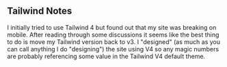 ## Tailwind Notes

I initially tried to use Tailwind 4 but found out that my site was breaking on mobile. After reading through some discussions it seems like the best thing to do is move my Tailwind version back to v3. I "designed" (as much as you can call anything I do "designing") the site using V4 so any magic numbers are probably referencing some value in the Tailwind V4 default theme.
